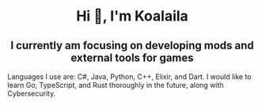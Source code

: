 <h1 align="center">Hi 👋, I'm Koalaila</h1>

<h2 align="center">I currently am focusing on developing mods and external tools for games</h5>
Languages I use are: C#, Java, Python, C++, Elixir, and Dart. I would like to learn Go, TypeScript, and Rust thoroughly in the future, along with Cybersecurity.
